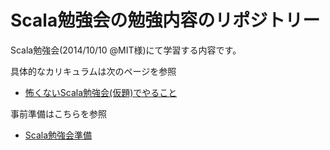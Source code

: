 Scala勉強会の勉強内容のリポジトリー
===

Scala勉強会(2014/10/10 @MIT様)にて学習する内容です。

具体的なカリキュラムは次のページを参照

* [怖くないScala勉強会(仮題)でやること](https://gist.github.com/mike-neck/6968c200b75c95a18b6c)

事前準備はこちらを参照

* [Scala勉強会準備](https://gist.github.com/mike-neck/a7b448b124d36936b843)

